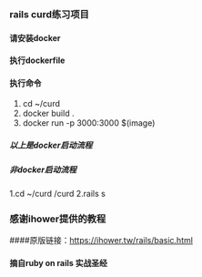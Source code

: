 ### rails curd练习项目
#### 请安装docker
#### 执行dockerfile
#### 执行命令
1. cd ~/curd
2. docker build .
3. docker run -p 3000:3000 $(image)


##### 以上是docker启动流程
##### 非docker启动流程
1.cd ~/curd	/curd
2.rails s



### 感谢ihower提供的教程
####原版链接：https://ihower.tw/rails/basic.html
#### 摘自ruby on rails 实战圣经


